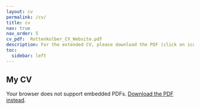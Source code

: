 ```yaml
---
layout: cv
permalink: /cv/
title: cv
nav: true
nav_order: 5
cv_pdf:  Rottenkolber_CV_Website.pdf
description: For the extended CV, please download the PDF (click on icon in the upper right corner).
toc:
  sidebar: left
---
```



## My CV

<object
  data="{{ '/assets/pdf/Rottenkolber_CV_Website.pdf' | relative_url}}"
  type="application/pdf"
  width="100%"
  height="800px">
  <p>Your browser does not support embedded PDFs.
     <a href="{{ '/assets/pdf/Rottenkolber_CV_Website.pdf' | relative_url}}">Download the PDF instead</a>.
  </p>
</object>
